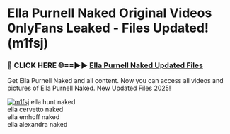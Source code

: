 # Ella Purnell Naked Original Videos 0nlyFans Leaked - Files Updated! (m1fsj)

<h3>🔴 CLICK HERE 🌐==►► <a href="https://tinyurl.com/up5wt9bj" rel="nofollow">Ella Purnell Naked Updated Files</a></h3>

Get Ella Purnell Naked and all content. Now you can access all videos and pictures of Ella Purnell Naked. New Updated Files 2025!

[![m1fsj](https://i.imgur.com/ABiUzMV.gif)](https://tinyurl.com/up5wt9bj)
ella hunt naked<br>
ella cervetto naked<br>
ella emhoff naked<br>
ella alexandra naked